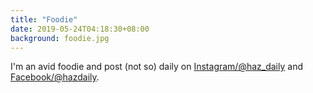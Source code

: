 ```yaml
---
title: "Foodie"
date: 2019-05-24T04:18:30+08:00
background: foodie.jpg
---
```


I'm an avid foodie and post (not so) daily on [Instagram/@haz_daily](https://www.instagram.com/haz_daily) and [Facebook/@hazdaily](https://www.facebook.com/hazdaily).
